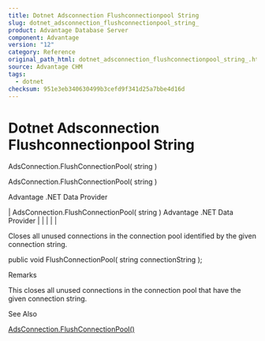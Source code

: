 ```yaml
---
title: Dotnet Adsconnection Flushconnectionpool String
slug: dotnet_adsconnection_flushconnectionpool_string_
product: Advantage Database Server
component: Advantage
version: "12"
category: Reference
original_path_html: dotnet_adsconnection_flushconnectionpool_string_.htm
source: Advantage CHM
tags:
  - dotnet
checksum: 951e3eb340630499b3cefd9f341d25a7bbe4d16d
---
```


# Dotnet Adsconnection Flushconnectionpool String

AdsConnection.FlushConnectionPool( string )

AdsConnection.FlushConnectionPool( string )

Advantage .NET Data Provider

| AdsConnection.FlushConnectionPool( string )  Advantage .NET Data Provider |  |  |  |  |

Closes all unused connections in the connection pool identified by the given connection string.

public void FlushConnectionPool( string connectionString );

Remarks

This closes all unused connections in the connection pool that have the given connection string.

See Also

[AdsConnection.FlushConnectionPool()](dotnet_adsconnection_flushconnectionpool_.md)
